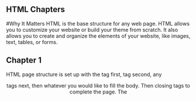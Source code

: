## HTML Chapters

#Why It Matters
HTML is the base structure for any web page. HTML allows you to customize your website or build your theme from scratch. 
It also allows you to create and organize the elements of your website, like images, text, tables, or forms.

## Chapter 1

HTML page structure is set up with the <HTML> tag first, <BODY> tag second, any <HEADER> tags next, then whatever you would like to fill the body. 
  Then closing tags to complete the page. The <TITLE> of a page is just the name that the tab in your web broiwser will see. 
  
  Opening tags can carry attributes, which tells us more about the contnt of that element. 
  
  Attribrutes require a name and a value.
  
  To learn HTML you need to know what tags are availbale for you to use, what they do, and where they can go. 
  
  ## Chapter 8
  
  DOCTYPES tell browsers which version of HTML you are using.
  The id and class attributes allow you to identify particular elements.
  The <DIV> and <SPAN> elements allow you to group block-level and inline elements together. 
  The <META> tag allows you to supply all kinds of information about your web page. 
  
  ## Chapter 17
  
  The new HTML5 elements indicate the purpose of different parts of a web page and help to describe its structure. 
  The new elements provide clearer code (compared with using multiple <DIV> elements).
  To make HTML5 elements work in older browswers, extra JS is needed. 
  
  ## Chapter 18
  Site maps allow you to plan the structure of a website. (Or wire caging)
  Design is about communication and planning. Visual hierarchy helps visitors understand what you arae trying to tell them. 
  You can differentiate between pieces of informaiton using size, color, ad style. 
  You can use groupings and similarity to help simplify the information you present. 

  
  ## JS
  # Introduction
  
  > How do I write a script a script for a web page?
  It is best to keep Javascript code in its own Java file. Javascript files are text files, but they have .js extentions. 
  The HTML <SCRIPT> element is used in the HTML page to tell the browser to load the JS file.
  
  > Basics

